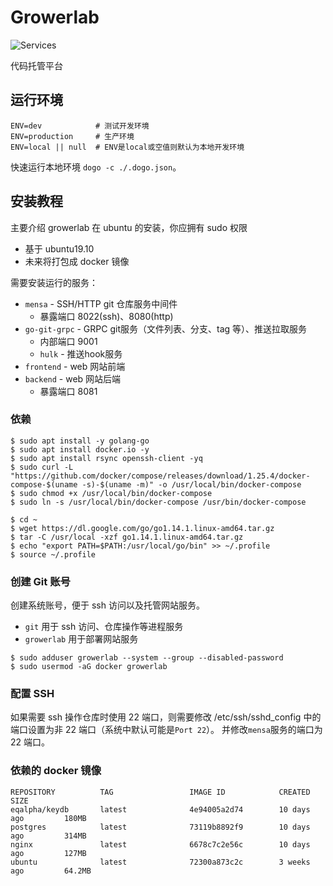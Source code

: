 
# Growerlab

![Services](https://github.com/growerlab/growerlab/workflows/Services/badge.svg)

代码托管平台

## 运行环境

```shell
ENV=dev            # 测试开发环境
ENV=production     # 生产环境
ENV=local || null  # ENV是local或空值则默认为本地开发环境
```

快速运行本地环境 `dogo -c ./.dogo.json`。

## 安装教程

主要介绍 growerlab 在 ubuntu 的安装，你应拥有 sudo 权限

- 基于 ubuntu19.10
- 未来将打包成 docker 镜像

需要安装运行的服务：

- `mensa` - SSH/HTTP git 仓库服务中间件
  - 暴露端口 8022(ssh)、8080(http)
- `go-git-grpc` - GRPC git服务（文件列表、分支、tag 等）、推送拉取服务
  - 内部端口 9001
  - `hulk` - 推送hook服务
- `frontend` - web 网站前端
- `backend` - web 网站后端
  - 暴露端口 8081

### 依赖

```shell
$ sudo apt install -y golang-go
$ sudo apt install docker.io -y
$ sudo apt install rsync openssh-client -yq
$ sudo curl -L "https://github.com/docker/compose/releases/download/1.25.4/docker-compose-$(uname -s)-$(uname -m)" -o /usr/local/bin/docker-compose
$ sudo chmod +x /usr/local/bin/docker-compose
$ sudo ln -s /usr/local/bin/docker-compose /usr/bin/docker-compose
```

```shell
$ cd ~
$ wget https://dl.google.com/go/go1.14.1.linux-amd64.tar.gz
$ tar -C /usr/local -xzf go1.14.1.linux-amd64.tar.gz
$ echo "export PATH=$PATH:/usr/local/go/bin" >> ~/.profile
$ source ~/.profile
```

### 创建 Git 账号

创建系统账号，便于 ssh 访问以及托管网站服务。

- `git` 用于 ssh 访问、仓库操作等进程服务
- `growerlab` 用于部署网站服务

```shell
$ sudo adduser growerlab --system --group --disabled-password
$ sudo usermod -aG docker growerlab
```

### 配置 SSH

如果需要 ssh 操作仓库时使用 22 端口，则需要修改 /etc/ssh/sshd_config 中的端口设置为非 22 端口（系统中默认可能是`Port 22`）。
并修改`mensa`服务的端口为 22 端口。

### 依赖的 docker 镜像

```
REPOSITORY          TAG                 IMAGE ID            CREATED             SIZE
eqalpha/keydb       latest              4e94005a2d74        10 days ago         180MB
postgres            latest              73119b8892f9        10 days ago         314MB
nginx               latest              6678c7c2e56c        10 days ago         127MB
ubuntu              latest              72300a873c2c        3 weeks ago         64.2MB
```
